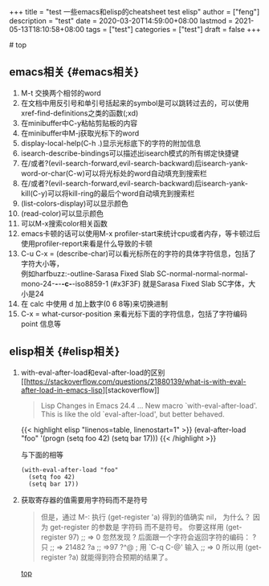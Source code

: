 +++
title = "test 一些emacs和elisp的cheatsheet test elisp"
author = ["feng"]
description = "test"
date = 2020-03-20T14:59:00+08:00
lastmod = 2021-05-13T18:10:58+08:00
tags = ["test"]
categories = ["test"]
draft = false
+++

\#<a id="orged75fd0"></a> top


## **emacs相关** {#emacs相关}

1.  M-t 交换两个相邻的word
2.  在文档中用反引号和单引号括起来的symbol是可以跳转过去的，可以使用xref-find-definitions之类的函数(;xd)
3.  在minibuffer中C-y粘帖剪贴板的内容
4.  在minibuffer中M-j获取光标下的word
5.  display-local-help(C-h .)显示光标底下的字符的附加信息
6.  isearch-describe-bindings可以描述出isearch模式的所有绑定快捷键
7.  在/或者?(evil-search-forward,evil-search-backward)后isearch-yank-word-or-char(C-w)可以将光标处的word自动填充到搜索栏
8.  在/或者?(evil-search-forward,evil-search-backward)后isearch-yank-kill(C-y)可以将kill-ring的最后个word自动填充到搜索栏
9.  (list-colors-display)可以显示颜色
10. (read-color)可以显示颜色
11. 可以M-x搜索color相关函数
12. emacs卡顿的话可以使用M-x profiler-start来统计cpu或者内存，等卡顿过后使用profiler-report来看是什么导致的卡顿
13. C-u C-x = (describe-char)可以看光标所在的字符的具体字符信息，包括了字符大小等，<br />
    例如harfbuzz:-outline-Sarasa Fixed Slab SC-normal-normal-normal-mono-24-**-**-**-c-**-iso8859-1 (#x3F3F) 就是Sarasa Fixed Slab SC字体，大小是24
14. 在 calc 中使用 d 加上数字(0 6 8等)来切换进制
15. C-x = what-cursor-position 来看光标下面的字符信息，包括了字符编码 point 信息等


## **elisp相关** {#elisp相关}

1.  with-eval-after-load和eval-after-load的区别
    [[<https://stackoverflow.com/questions/21880139/what-is-with-eval-after-load-in-emacs-lisp>][stackoverflow]]

    > Lisp Changes in Emacs 24.4
    > ...
    > New macro \`with-eval-after-load'.
    > This is like the old \`eval-after-load', but better behaved.

    {{< highlight elisp "linenos=table, linenostart=1" >}}
    (eval-after-load "foo"
      '(progn
         (setq foo 42)
         (setq bar 17)))
    {{< /highlight >}}

    与下面的相等

    ```elisp
    (with-eval-after-load "foo"
      (setq foo 42)
      (setq bar 17))
    ```

2.  获取寄存器的值需要用字符码而不是符号

    > 但是，通过 M-: 执行 (get-register 'a) 得到的值确实 nil， 为什么？
    > 因为 get-register 的参数是 字符码 而不是符号。 你要这样用 (get-register 97) ;; => 0
    > 忽然发现 ? 后面跟一个字符会返回字符的编码：
    > ?只
    > ;; => 21482
    > ?a
    > ;; =>97
    > ?^@ ; 用 \`C-q C-@' 输入
    > ;; => 0
    > 所以用 (get-register ?a) 就能得到符合预期的结果了。

    [top](#orged75fd0)
